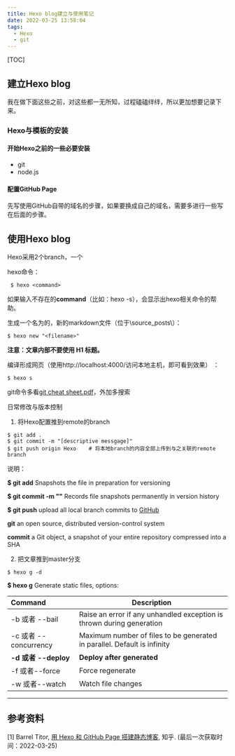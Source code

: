 ```yaml
---
title: Hexo blog建立与使用笔记
date: 2022-03-25 13:58:04
tags: 
  - Hexo
  - git
---
```


[TOC]

## 建立Hexo blog

我在做下面这些之前，对这些都一无所知，过程磕磕绊绊，所以更加想要记录下来。

### Hexo与模板的安装

#### 开始Hexo之前的一些必要安装

- git
- node.js

#### 配置GitHub Page

先写使用GitHub自带的域名的步骤，如果要换成自己的域名，需要多进行一些写在后面的步骤。

## 使用Hexo blog

Hexo采用2个branch，一个

hexo命令：

```
 $ hexo <command>
```

如果输入不存在的**command**（比如：hexo -s），会显示出hexo相关命令的帮助。

生成一个名为<filename>的，新的markdown文件（位于\source\_posts\）：

```
$ hexo new "<filename>"
```

**注意：文章内部不要使用 H1 标题。**

编译形成网页（使用http://localhost:4000/访问本地主机，即可看到效果） ：

```
$ hexo s
```

git命令多看[git cheat sheet.pdf](https://training.github.com/downloads/zh_CN/github-git-cheat-sheet/)，外加多搜索

日常修改与版本控制

1. 将Hexo配置推到remote的branch

```
$ git add .               
$ git commit -m "[descriptive messgage]"  
$ git push origin Hexo    # 将本地branch的内容全部上传到与之关联的remote branch
```

说明：

**$ git add**			Snapshots the file in preparation for versioning

**$ git commit -m "<descriptive messgage>"** 			Records file snapshots permanently in version history

**$ git push**			upload all local branch commits to [GitHub](https://github.com/)

**git**			an open source, distributed version-control system

**commit**			a Git object, a snapshot of your entire repository compressed into a SHA

2. 把文章推到master分支

```
$ hexo g -d
```

**$ hexo g**	Generate static files, options: 

| Command               | Description                                                  |
| :-------------------- | ------------------------------------------------------------ |
| -b 或者 --bail        | Raise an error if any unhandled exception is thrown during generation |
| -c 或者 --concurrency | Maximum number of files to be generated in parallel. Default is infinity |
| **-d 或者 --deploy**  | **Deploy after generated**                                   |
| -f 或者--force        | Force regenerate                                             |
| -w 或者--watch        | Watch file changes                                           |



------

## 参考资料

[1] Barrel Titor, [用 Hexo 和 GitHub Page 搭建静态博客](https://zhuanlan.zhihu.com/p/149531391#:~:text=%E5%9C%A8%20GitHub%20Page%20%E4%B8%8A%E6%9C%89%E4%B8%A4%E4%B8%AA%E4%B8%BB%E6%B5%81%E7%9A%84%E9%9D%99%E6%80%81%E5%8D%9A%E5%AE%A2%E6%A1%86%E6%9E%B6%EF%BC%9AJekyll%20%E5%92%8C%20Hexo%E3%80%82%20Jekyll,%E4%B8%8E%20GitHub%20%E5%A5%91%E5%90%88%E5%BA%A6%E6%9B%B4%E9%AB%98%EF%BC%8C%E5%8F%AF%E4%BB%A5%E5%9C%A8%20GitHub%20%E4%B8%AD%E7%9B%B4%E6%8E%A5%E7%94%9F%E6%88%90%E9%A1%B5%E9%9D%A2%EF%BC%9BHexo%20%E4%B8%AD%E6%96%87%E8%B5%84%E6%96%99%E6%9B%B4%E4%B8%B0%E5%AF%8C%EF%BC%8C%E5%9F%BA%E7%A1%80%E5%8A%9F%E8%83%BD%E6%9B%B4%E5%A4%9A%EF%BC%8C%E4%BD%86%E6%98%AF%E9%83%A8%E7%BD%B2%E5%92%8C%E5%A4%87%E4%BB%BD%E6%AF%94%20Jekyll%20%E9%BA%BB%E7%83%A6%E3%80%82), 知乎. (最后一次获取时间：2022-03-25)

